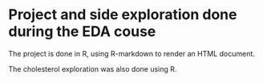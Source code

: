 # Project and side exploration done during the EDA couse

The project is done in R, using R-markdown to render an HTML document. 

The cholesterol exploration was also done using R.


